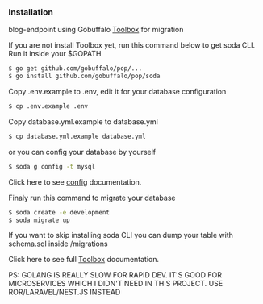 [Toolbox]: <https://gobuffalo.io/en/docs/db/toolbox>
[config]: <https://gobuffalo.io/en/docs/db/configuration>

### Installation

blog-endpoint using Gobuffalo [Toolbox] for migration 

If you are not install Toolbox yet, run this command below to get soda CLI. Run it inside your $GOPATH
```sh
$ go get github.com/gobuffalo/pop/...
$ go install github.com/gobuffalo/pop/soda
```

Copy .env.example to .env, edit it for your database configuration
```sh
$ cp .env.example .env
```

Copy database.yml.example to database.yml 
```sh
$ cp database.yml.example database.yml
```

or you can config your database by yourself

```sh
$ soda g config -t mysql
```
Click here to see [config] documentation.

Finaly run this command to migrate your database
```sh
$ soda create -e development
$ soda migrate up
```

If you want to skip installing soda CLI you can dump your table with schema.sql inside /migrations

Click here to see full [Toolbox] documentation.

PS: GOLANG IS REALLY SLOW FOR RAPID DEV. IT'S GOOD FOR MICROSERVICES WHICH I DIDN'T NEED IN THIS PROJECT. USE ROR/LARAVEL/NEST.JS INSTEAD
